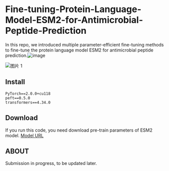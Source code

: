 # Fine-tuning-Protein-Language-Model-ESM2-for-Antimicrobial-Peptide-Prediction

In this repo, we introduced multiple parameter-efficient fine-tuning methods to fine-tune the protein language model ESM2 for antimicrobial peptide prediction.![image](https://github.com/amberhuangbooo/Fine-tuning-Protein-Language-Model-ESM2-for-Antimicrobial-Peptide-Prediction/assets/161422525/8d04d918-a902-4cdf-91f9-7adca1ad62bb)

![图片 1](https://github.com/amberhuangbooo/Fine-tuning-Protein-Language-Model-ESM2-for-Antimicrobial-Peptide-Prediction/assets/161422525/da198212-4f58-4608-8f0e-19ee5aa71c06)

## Install

```
PyTorch==2.0.0+cu118
peft==0.5.0
transformers==4.34.0
```

## Download

If you run this code, you need download pre-train parameters of ESM2 model. [Model URL](https://github.com/facebookresearch/esm#available-models) <!-- (automatically downloaded to ~/.cache/torch/hub/checkpoints) -->

## ABOUT

Submission in progress, to be updated later.
